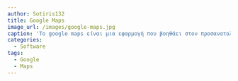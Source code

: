 ```yaml
---
author: Sotiris132
title: Google Maps
image_url: /images/google-maps.jpg
caption: 'Το google maps είναι μια εφαρμογή που βοηθάει στον προσανατολισμό ενός ατόμου με σκοπό να το καθοδηγήσει σε ένα επιθυμητό προορισμό'
categories:
  - Software
tags: 
  - Google
  - Maps
---
```

